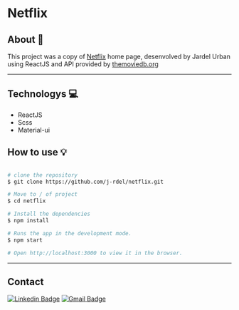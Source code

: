 # Netflix

## About 📰

This project was a copy of <a href="https://netflix.com">Netflix<a> home page, desenvolved by Jardel Urban using ReactJS and API provided by <a href="https://themoviedb.org">themoviedb.org<a>

------

## Technologys 💻

- ReactJS
- Scss
- Material-ui

## How to use 💡

```bash

# clone the repository
$ git clone https://github.com/j-rdel/netflix.git

# Move to / of project
$ cd netflix

# Install the dependencies
$ npm install

# Runs the app in the development mode.
$ npm start

# Open http://localhost:3000 to view it in the browser.

```
------

## Contact

[![Linkedin Badge](https://img.shields.io/badge/-Jardel-blue?style=flat-square&logo=Linkedin&logoColor=white&link=https://www.linkedin.com/in/jardel-urban-906519199/)](https://www.linkedin.com/in/jardel-urban-906519199/)
[![Gmail Badge](https://img.shields.io/badge/-jardelurban3@gmail.com-c14438?style=flat-square&logo=Gmail&logoColor=white&link=mailto:jardelurban3@gmail.com)](mailto:jardelurban3@gmail.com)